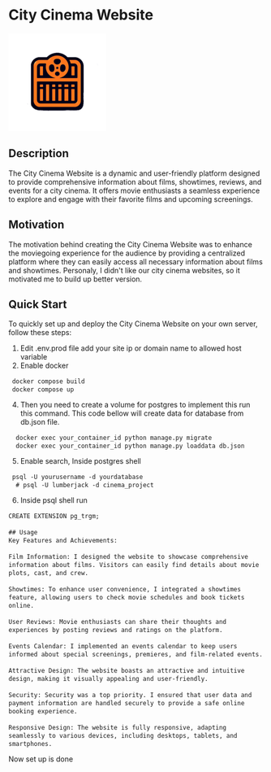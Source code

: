 # City Cinema Website

![City Cinema Website](https://github.com/Lumberj3ck/Cinema/blob/main/FilmLibrary/static/favicons/android-chrome-192x192.png)

## Description

The City Cinema Website is a dynamic and user-friendly platform designed to provide comprehensive information about films, showtimes, reviews, and events for a city cinema. It offers movie enthusiasts a seamless experience to explore and engage with their favorite films and upcoming screenings.

## Motivation

The motivation behind creating the City Cinema Website was to enhance the moviegoing experience for the audience by providing a centralized platform where they can easily access all necessary information about films and showtimes. Personaly, I didn't like our city cinema websites, so it motivated me to build up better version.

## Quick Start

To quickly set up and deploy the City Cinema Website on your own server, follow these steps:

1. Edit .env.prod file add your site ip or domain name to allowed host variable
2. Enable docker
  ```
   docker compose build
   docker compose up
   ```
4. Then you need to create a volume for postgres to implement this run this command. This code bellow will create data for database from db.json file.  
  ```
    docker exec your_container_id python manage.py migrate
    docker exec your_container_id python manage.py loaddata db.json
  ```
5. Enable search, Inside postgres shell 
  ```
   psql -U yourusername -d yourdatabase
    # psql -U lumberjack -d cinema_project
  ```
6. Inside psql shell run
  ```
 CREATE EXTENSION pg_trgm;

## Usage
Key Features and Achievements:

Film Information: I designed the website to showcase comprehensive information about films. Visitors can easily find details about movie plots, cast, and crew.

Showtimes: To enhance user convenience, I integrated a showtimes feature, allowing users to check movie schedules and book tickets online.

User Reviews: Movie enthusiasts can share their thoughts and experiences by posting reviews and ratings on the platform.

Events Calendar: I implemented an events calendar to keep users informed about special screenings, premieres, and film-related events.

Attractive Design: The website boasts an attractive and intuitive design, making it visually appealing and user-friendly.

Security: Security was a top priority. I ensured that user data and payment information are handled securely to provide a safe online booking experience.

Responsive Design: The website is fully responsive, adapting seamlessly to various devices, including desktops, tablets, and smartphones.
  ```
Now set up is done
